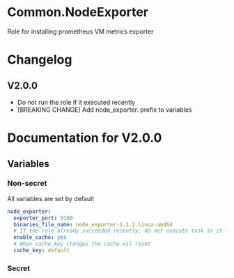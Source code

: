 # Common.NodeExporter

Role for installing prometheus VM metrics exporter

# Changelog

## V2.0.0

- Do not run the role if it executed recently
- [BREAKING CHANGE] Add node_exporter. prefix to variables

# Documentation for V2.0.0

## Variables

### Non-secret

All variables are set by default

```yaml
node_exporter: 
  exporter_port: 9100
  binaries_file_name: node_exporter-1.1.2.linux-amd64
  # If the role already succeeded recently, do not execute task in it for an hour
  enable_cache: yes
  # When cache_key changes the cache wil reset
  cache_key: default  
```  

### Secret

```yaml

```